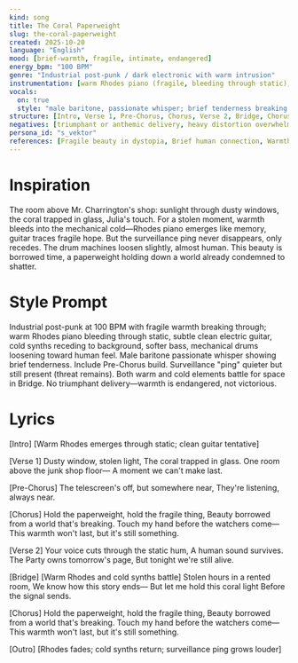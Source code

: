 ```yaml
---
kind: song
title: The Coral Paperweight
slug: the-coral-paperweight
created: 2025-10-20
language: "English"
mood: [brief-warmth, fragile, intimate, endangered]
energy_bpm: "100 BPM"
genre: "Industrial post-punk / dark electronic with warm intrusion"
instrumentation: [warm Rhodes piano (fragile, bleeding through static), clean electric guitar (subtle, tentative), cold analog synths (still present but receding), distorted bass (softer, less grinding), mechanical drum machines (looser, almost human), static/white noise (fading)]
vocals:
  on: true
  style: "male baritone, passionate whisper; brief tenderness breaking through numbness"
structure: [Intro, Verse 1, Pre-Chorus, Chorus, Verse 2, Bridge, Chorus, Outro]
negatives: [triumphant or anthemic delivery, heavy distortion overwhelming the warmth, dance beats or club energy, polished pop vocals]
persona_id: "s_vektor"
references: [Fragile beauty in dystopia, Brief human connection, Warmth endangered by surveillance]
---
```


# Inspiration

The room above Mr. Charrington's shop: sunlight through dusty windows, the coral trapped in glass, Julia's touch. For a stolen moment, warmth bleeds into the mechanical cold—Rhodes piano emerges like memory, guitar traces fragile hope. But the surveillance ping never disappears, only recedes. The drum machines loosen slightly, almost human. This beauty is borrowed time, a paperweight holding down a world already condemned to shatter.

# Style Prompt

Industrial post-punk at 100 BPM with fragile warmth breaking through; warm Rhodes piano bleeding through static, subtle clean electric guitar, cold synths receding to background, softer bass, mechanical drums loosening toward human feel. Male baritone passionate whisper showing brief tenderness. Include Pre-Chorus build. Surveillance "ping" quieter but still present (threat remains). Both warm and cold elements battle for space in Bridge. No triumphant delivery—warmth is endangered, not victorious.

# Lyrics

[Intro]
[Warm Rhodes emerges through static; clean guitar tentative]

[Verse 1]
Dusty window, stolen light,
The coral trapped in glass.
One room above the junk shop floor—
A moment we can't make last.

[Pre-Chorus]
The telescreen's off, but somewhere near,
They're listening, always near.

[Chorus]
Hold the paperweight, hold the fragile thing,
Beauty borrowed from a world that's breaking.
Touch my hand before the watchers come—
This warmth won't last, but it's still something.

[Verse 2]
Your voice cuts through the static hum,
A human sound survives.
The Party owns tomorrow's page,
But tonight we're still alive.

[Bridge]
[Warm Rhodes and cold synths battle]
Stolen hours in a rented room,
We know how this story ends—
But let me hold this coral light
Before the signal sends.

[Chorus]
Hold the paperweight, hold the fragile thing,
Beauty borrowed from a world that's breaking.
Touch my hand before the watchers come—
This warmth won't last, but it's still something.

[Outro]
[Rhodes fades; cold synths return; surveillance ping grows louder]
